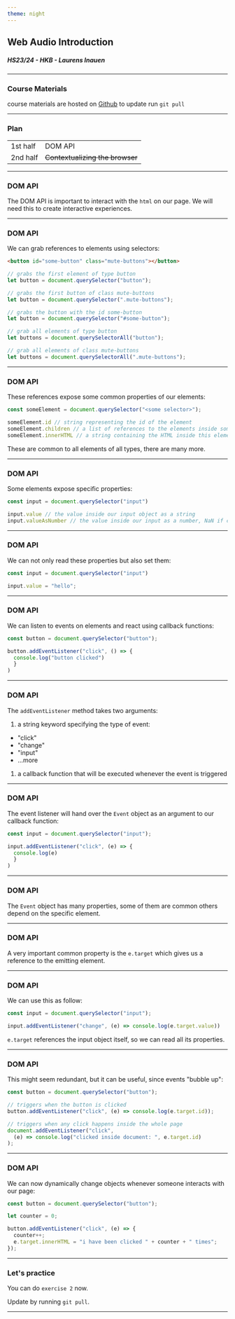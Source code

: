 ```yaml
---
theme: night
---
```


## Web Audio Introduction

##### HS23/24 - HKB - Laurens Inauen

---

### Course Materials

course materials are hosted on [Github](https://github.com/laurens-in/WebAudioIntroduction) to update run `git pull`

---

### Plan

| | |
|---|---|
|1st half|DOM API|
|2nd half|~~Contextualizing the browser~~|

---

### DOM API

The DOM API is important to interact with the `html` on our page. We will need this to create interactive experiences.

---

### DOM API

We can grab references to elements using selectors:

```html
<button id="some-button" class="mute-buttons"></button>
```

```js
// grabs the first element of type button
let button = document.querySelector("button");

// grabs the first button of class mute-buttons
let button = document.querySelector(".mute-buttons");

// grabs the button with the id some-button
let button = document.querySelector("#some-button");

// grab all elements of type button
let buttons = document.querySelectorAll("button");

// grab all elements of class mute-buttons
let buttons = document.querySelectorAll(".mute-buttons");
```

---

### DOM API

These references expose some common properties of our elements:

```js
const someElement = document.querySelector("<some selector>");

someElement.id // string representing the id of the element
someElement.children // a list of references to the elements inside someElement
someElement.innerHTML // a string containing the HTML inside this element
```

These are common to all elements of all types, there are many more.

---

### DOM API

Some elements expose specific properties:

```js
const input = document.querySelector("input")

input.value // the value inside our input object as a string
input.valueAsNumber // the value inside our input as a number, NaN if conversion not possible

```

---

### DOM API

We can not only read these properties but also set them:

```js
const input = document.querySelector("input")

input.value = "hello";
```

---

### DOM API

We can listen to events on elements and react using callback functions:

```js
const button = document.querySelector("button");

button.addEventListener("click", () => {
  console.log("button clicked")
  }
)
```

---

### DOM API

The `addEventListener` method takes two arguments:
1. a string keyword specifying the type of event:
  - "click"
  - "change"
  - "input"
  - ...more
1. a callback function that will be executed whenever the event is triggered

---

### DOM API

The event listener will hand over the `Event` object as an argument to our callback function:

```js
const input = document.querySelector("input");

input.addEventListener("click", (e) => {
  console.log(e)
  }
)
```

---

### DOM API

The `Event` object has many properties, some of them are common others depend on the specific element.

---

### DOM API

A very important common property is the `e.target` which gives us a reference to the emitting element.

---

### DOM API

We can use this as follow:

```js
const input = document.querySelector("input");

input.addEventListener("change", (e) => console.log(e.target.value))
```

`e.target` references the input object itself, so we can read all its properties.

---

### DOM API

This might seem redundant, but it can be useful, since events "bubble up":

```js
const button = document.querySelector("button");

// triggers when the button is clicked
button.addEventListener("click", (e) => console.log(e.target.id));

// triggers when any click happens inside the whole page
document.addEventListener("click", 
  (e) => console.log("clicked inside document: ", e.target.id)
);
```

---

### DOM API

We can now dynamically change objects whenever someone interacts with our page:

```js
const button = document.querySelector("button");

let counter = 0;

button.addEventListener("click", (e) => {
  counter++;
  e.target.innerHTML = "i have been clicked " + counter + " times";
});
```

---

### Let's practice

You can do `exercise 2` now.

Update by running `git pull`.

---

